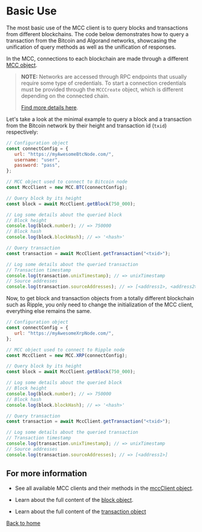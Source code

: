 # Basic Use

The most basic use of the MCC client is to query blocks and transactions from different blockchains. The code below demonstrates how to query a transaction from the Bitcoin and Algorand networks, showcasing the unification of query methods as well as the unification of responses.

In the MCC, connections to each blockchain are made through a different [MCC object](./mccClient/mccClient.md).

> **NOTE:**
> Networks are accessed through RPC endpoints that usually require some type of credentials.
> To start a connection credentials must be provided through the `MCCCreate` object, which is different depending on the connected chain.
>
> [Find more details here](./connectConfig.md).

Let's take a look at the minimal example to query a block and a transaction from the Bitcoin network by their height and transaction id (`txid`) respectively:

```javascript
// Configuration object
const connectConfig = {
   url: "https://myAwesomeBtcNode.com/",
   username: "user",
   password: "pass",
};

// MCC object used to connect to Bitcoin node
const MccClient = new MCC.BTC(connectConfig);

// Query block by its height
const block = await MccClient.getBlock(750_000);

// Log some details about the queried block
// Block height
console.log(block.number); // => 750000
// Block hash
console.log(block.blockHash); // => '<hash>'

// Query transaction
const transaction = await MccClient.getTransaction("<txid>");

// Log some details about the queried transaction
// Transaction timestamp
console.log(transaction.unixTimestamp); // => unixTimestamp
// Source addresses
console.log(transaction.sourceAddresses); // => [<address1>, <address2>, ...]
```

Now, to get block and transaction objects from a totally different blockchain such as Ripple, you only need to change the initialization of the MCC client, everything else remains the same.

```javascript
// Configuration object
const connectConfig = {
   url: "https://myAwesomeXrpNode.com/",
};

// MCC object used to connect to Ripple node
const MccClient = new MCC.XRP(connectConfig);

// Query block by its height
const block = await MccClient.getBlock(750_000);

// Log some details about the queried block
// Block height
console.log(block.number); // => 750000
// Block hash
console.log(block.blockHash); // => '<hash>'

// Query transaction
const transaction = await MccClient.getTransaction("<txid>");

// Log some details about the queried transaction
// Transaction timestamp
console.log(transaction.unixTimestamp); // => unixTimestamp
// Source addresses
console.log(transaction.sourceAddresses); // => [<address1>]
```

## For more information

-  See all available MCC clients and their methods in the [mccClient object](./mccClient/mccClient.md).

-  Learn about the full content of the [block object](./blockObjects/BlockObject.md).

-  Learn about the full content of the [transaction object](./transactionObjects/TransactionObject.md)

[Back to home](README.md)
